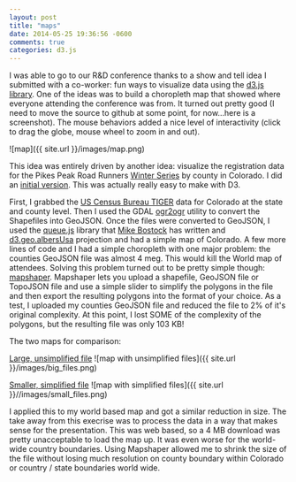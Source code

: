 ```yaml
---
layout: post
title: "maps"
date: 2014-05-25 19:36:56 -0600
comments: true
categories: d3.js  
---
```


I was able to go to our R&D conference thanks to a show and tell idea I submitted with a co-worker: fun ways to visualize data using the [d3.js library](http://d3js.org/). One of the ideas was to build a choropleth map that showed where everyone attending the conference was from. It turned out pretty good (I need to move the source to github at some point, for now...here is a screenshot). The mouse behaviors added a nice level of interactivity (click to drag the globe, mouse wheel to zoom in and out). 

![map]({{ site.url }}/images/map.png)

This idea was entirely driven by another idea: visualize the registration data for the Pikes Peak Road Runners [Winter Series](https://pprrun.org/events/WinterSeries) by county in Colorado. I did an [initial version](http://bl.ocks.org/jrrickard/9383162). This was actually really easy to make with D3. 

First, I grabbed the [US Census Bureau TIGER](http://www.census.gov/geo/maps-data/data/tiger-line.html) data for Colorado at the state and county level. Then I used the GDAL [ogr2ogr](http://www.gdal.org/ogr2ogr.html) utility to convert the Shapefiles into GeoJSON. Once the files were converted to GeoJSON, I used the [queue.js](https://github.com/mbostock/queue) library that [Mike Bostock](https://github.com/mbostock) has written and [d3.geo.albersUsa](http://bl.ocks.org/mbostock/4090848) projection and had a simple map of Colorado. A few more lines of code and I had a simple choropleth with one major problem: the counties GeoJSON file was almost 4 meg. This would kill the World map of attendees. 
Solving this problem turned out to be pretty simple though: [mapshaper](http://www.mapshaper.org/). Mapshaper lets you upload a shapefile, GeoJSON file or TopoJSON file and use a simple slider to simplify the polygons in the file and then export the resulting polygons into the format of your choice. As a test, I uploaded my counties GeoJSON file and reduced the file to 2% of it's original complexity. At this point, I lost SOME of the complexity of the polygons, but the resulting file was only 103 KB! 

The two maps for comparison:

[Large, unsimplified file](http://bl.ocks.org/jrrickard/9383162)
![map with unsimplified files]({{ site.url }}/images/big_files.png)

[Smaller, simplified file](http://bl.ocks.org/jrrickard/fb531d871c5203a216d0)
![map with simplified files]({{ site.url }}//images/small_files.png)

I applied this to my world based map and got a similar reduction in size. The take away from this execrise was to process the data in a way that makes sense for the presentation. This was web based, so a 4 MB download was pretty unacceptable to load the map up. It was even worse for the world-wide country boundaries. Using Mapshaper allowed me to shrink the size of the file without losing much resolution on county boundary within Colorado or country / state boundaries world wide.
 

